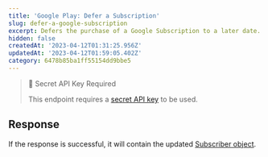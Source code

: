 ```yaml
---
title: 'Google Play: Defer a Subscription'
slug: defer-a-google-subscription
excerpt: Defers the purchase of a Google Subscription to a later date.
hidden: false
createdAt: '2023-04-12T01:31:25.956Z'
updatedAt: '2023-04-12T01:59:05.402Z'
category: 6478b85ba1ff55154dd9bbe5
---
```

> 🚧 Secret API Key Required
> 
> This endpoint requires a [secret API key](doc:authentication) to be used.

## Response

If the response is successful, it will contain the updated [Subscriber object](ref:subscribers#the-subscriber-object).